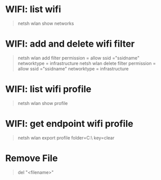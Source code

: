 # WIFI: list wifi
> netsh wlan show networks

# WIFI: add and delete wifi filter
> netsh wlan add filter permission = allow ssid ="ssidname" networktype = infrastructure
> netsh wlan delete filter permission = allow ssid ="ssidname" networktype = infrastructure

# WIFI: list wifi profile
> netsh wlan show profile

# WIFI: get endpoint wifi profile
> netsh wlan export profile folder=C:\ key=clear

# Remove File
> del "<filelocation>\<filename>"
